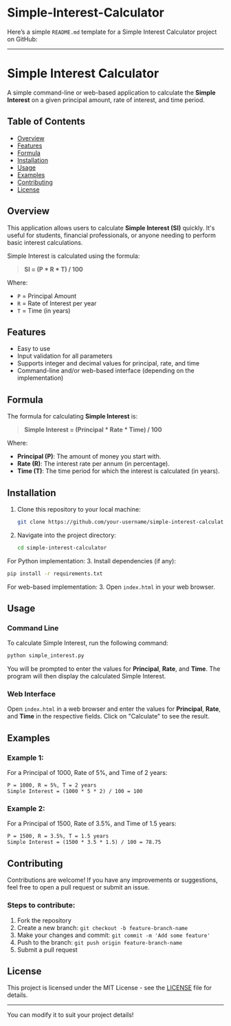 # Simple-Interest-Calculator

Here’s a simple `README.md` template for a Simple Interest Calculator project on GitHub:

---

# Simple Interest Calculator

A simple command-line or web-based application to calculate the **Simple Interest** on a given principal amount, rate of interest, and time period.

## Table of Contents

- [Overview](#overview)
- [Features](#features)
- [Formula](#formula)
- [Installation](#installation)
- [Usage](#usage)
- [Examples](#examples)
- [Contributing](#contributing)
- [License](#license)

## Overview

This application allows users to calculate **Simple Interest (SI)** quickly. It's useful for students, financial professionals, or anyone needing to perform basic interest calculations.

Simple Interest is calculated using the formula:

> **SI = (P * R * T) / 100**

Where:
- `P` = Principal Amount
- `R` = Rate of Interest per year
- `T` = Time (in years)

## Features

- Easy to use
- Input validation for all parameters
- Supports integer and decimal values for principal, rate, and time
- Command-line and/or web-based interface (depending on the implementation)

## Formula

The formula for calculating **Simple Interest** is:

> **Simple Interest = (Principal * Rate * Time) / 100**

Where:
- **Principal (P)**: The amount of money you start with.
- **Rate (R)**: The interest rate per annum (in percentage).
- **Time (T)**: The time period for which the interest is calculated (in years).

## Installation

1. Clone this repository to your local machine:
   ```bash
   git clone https://github.com/your-username/simple-interest-calculator.git
   ```
2. Navigate into the project directory:
   ```bash
   cd simple-interest-calculator
   ```

For Python implementation:
3. Install dependencies (if any):
   ```bash
   pip install -r requirements.txt
   ```

For web-based implementation:
3. Open `index.html` in your web browser.

## Usage

### Command Line

To calculate Simple Interest, run the following command:

```bash
python simple_interest.py
```

You will be prompted to enter the values for **Principal**, **Rate**, and **Time**. The program will then display the calculated Simple Interest.

### Web Interface

Open `index.html` in a web browser and enter the values for **Principal**, **Rate**, and **Time** in the respective fields. Click on "Calculate" to see the result.

## Examples

### Example 1: 

For a Principal of 1000, Rate of 5%, and Time of 2 years:
```
P = 1000, R = 5%, T = 2 years
Simple Interest = (1000 * 5 * 2) / 100 = 100
```

### Example 2: 

For a Principal of 1500, Rate of 3.5%, and Time of 1.5 years:
```
P = 1500, R = 3.5%, T = 1.5 years
Simple Interest = (1500 * 3.5 * 1.5) / 100 = 78.75
```

## Contributing

Contributions are welcome! If you have any improvements or suggestions, feel free to open a pull request or submit an issue.

### Steps to contribute:
1. Fork the repository
2. Create a new branch: `git checkout -b feature-branch-name`
3. Make your changes and commit: `git commit -m 'Add some feature'`
4. Push to the branch: `git push origin feature-branch-name`
5. Submit a pull request

## License

This project is licensed under the MIT License - see the [LICENSE](LICENSE) file for details.

---

You can modify it to suit your project details!
